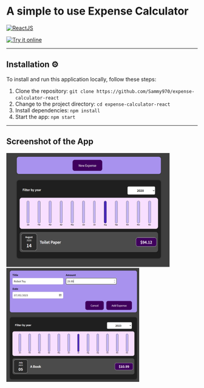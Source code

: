 # **A simple to use Expense Calculator**

[![ReactJS](https://img.shields.io/badge/Built%20with-ReactJS-blue)](https://reactjs.org/)

[![Try it online](https://img.shields.io/badge/Try%20it%20online-%F0%9F%8C%90-blueviolet)](https://expense-calculator-react.vercel.app)

-------------

## Installation ⚙️

To install and run this application locally, follow these steps:

1. Clone the repository: `git clone https://github.com/Sammy970/expense-calculator-react`
2. Change to the project directory: `cd expense-calculator-react`
3. Install dependencies: `npm install`
4. Start the app: `npm start`

-------------

## Screenshot of the App
<img src="./Screenshots//image.png" width="430" height="300">
<img src="./Screenshots//image-1.png" width="350" height="300">
